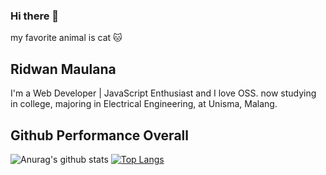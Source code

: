 ### Hi there 👋
my favorite animal is cat 🐱
## Ridwan Maulana

I'm a Web Developer | JavaScript Enthusiast and I love OSS.
now studying in college, majoring in Electrical Engineering, at Unisma, Malang.

## Github Performance Overall

![Anurag's github stats](https://github-readme-stats.vercel.app/api?username=R1dwanMaulana&show_icons=true&theme=radical)
[![Top Langs](https://github-readme-stats.vercel.app/api/top-langs/?username=R1dwanMaulana&theme=radical)](https://github.com/anuraghazra/github-readme-stats)
